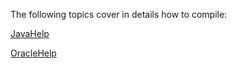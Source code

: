 The following topics cover in details how to compile:


[JavaHelp](javahelp.md "JavaHelp")


[OracleHelp](oraclehelp.md "OracleHelp")
